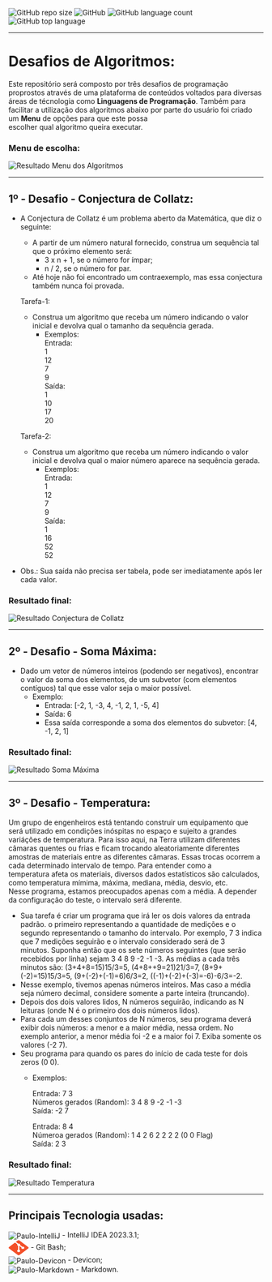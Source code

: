 ![GitHub repo size](https://img.shields.io/github/repo-size/Paulo-RJR/ds_algoritmos)
![GitHub](https://img.shields.io/github/license/Paulo-RJR/ds_algoritmos)
![GitHub language count](https://img.shields.io/github/languages/count/Paulo-RJR/ds_algoritmos)
![GitHub top language](https://img.shields.io/github/languages/top/Paulo-RJR/ds_algoritmos)

***

# Desafios de Algoritmos:

Este repositório será composto por três desafios de programação proprostos através de uma plataforma de conteúdos voltados para 
diversas áreas de técnologia como **Linguagens de Programação**. 
Também para facilitar a utilização dos algoritmos abaixo por parte do usuário foi criado um **Menu** de opções para que este possa  
escolher qual algoritmo queira executar.  

### Menu de escolha:

![Resultado Menu dos Algoritmos](https://github.com/Paulo-RJR/ds_algoritmos/blob/master/img-executados/menu.png)  

***

## 1º - Desafio - Conjectura de Collatz:

- A Conjectura de Collatz é um problema aberto da Matemática, que diz o seguinte:
  - A partir de um número natural fornecido, construa um sequência tal que o próximo elemento será:
    - 3 x n + 1, se o número for ímpar;
    - n / 2, se o número for par.
  - Até hoje não foi encontrado um contraexemplo, mas essa conjectura também nunca foi provada.
   
  Tarefa-1:
    - Construa um algoritmo que receba um número indicando o valor inicial e devolva qual o tamanho da sequência gerada.
      - Exemplos:  
                Entrada:      
                    1        
                   12        
                    7        
                    9      
                Saída:  
                  1  
                  10  
                  17    
                  20
         
  Tarefa-2:
    - Construa um algoritmo que receba um número indicando o valor inicial e devolva qual o maior número aparece na sequência
    gerada.
      - Exemplos:  
                Entrada:     
                    1        
                   12        
                    7        
                    9      
                Saída:  
                  1  
                  16  
                  52  
                  52      
        
- Obs.: Sua saída não precisa ser tabela, pode ser imediatamente após ler cada valor.

### Resultado final:

![Resultado Conjectura de Collatz](https://github.com/Paulo-RJR/ds_algoritmos/blob/master/img-executados/collatz.png)  

***

## 2º - Desafio - Soma Máxima:

- Dado um vetor de números inteiros (podendo ser negativos), encontrar o valor da soma dos elementos, de um subvetor (com elementos
  contíguos) tal que esse valor seja o maior possível.  
  - Exemplo:  
    - Entrada: [-2, 1, -3, 4, -1, 2, 1, -5, 4]  
    - Saída: 6  
    - Essa saída corresponde a soma dos elementos do subvetor: [4, -1, 2, 1]  

### Resultado final:

![Resultado Soma Máxima](https://github.com/Paulo-RJR/ds_algoritmos/blob/master/img-executados/soma.png)  

***

## 3º - Desafio - Temperatura:

Um grupo de engenheiros está tentando construir um equipamento que será utilizado em condições inóspitas no espaço e sujeito a grandes   
variáções de temperatura. Para isso aqui, na Terra utilizam diferentes câmaras quentes ou frias e ficam trocando aleatoriamente diferentes   
amostras de materiais entre as diferentes câmaras. Essas trocas ocorrem a cada determinado intervalo de tempo. Para entender como a   
temperatura afeta os materiais, diversos dados estatísticos são calculados, como temperatura mímima, máxima, mediana, média, desvio, etc.  
Nesse programa, estamos preocupados apenas com a média. A depender da configuração do teste, o intervalo será diferente.  
  - Sua tarefa é criar um programa que irá ler os dois valores da entrada padrão. o primeiro representando a quantidade de medições e o  
    segundo representando o tamanho do intervalo. Por exemplo, 7 3 indica que 7 medições seguirão e o intervalo considerado será de 3  
    minutos. Suponha então que os sete números seguintes (que serão recebidos por linha) sejam 3 4 8 9 -2 -1 -3. As médias a cada três
    minutos são: (3+4+8=15)15/3=5, (4+8++9=21)21/3=7, (8+9+(-2)=15)15/3=5, (9+(-2)+(-1)=6)6/3=2, ((-1)+(-2)+(-3)=-6)-6/3=-2.   
  - Nesse exemplo, tivemos apenas números inteiros. Mas caso a média seja número decimal, considere somente a parte inteira (truncando).  
  - Depois dos dois valores lidos, N números seguirão, indicando as N leituras (onde N é o primeiro dos dois números lidos).  
  - Para cada um desses conjuntos de N números, seu programa deverá exibir dois números: a menor e a maior média, nessa ordem. No
    exemplo anterior, a menor média foi -2 e a maior foi 7. Exiba somente os valores (-2 7).    
  - Seu programa para quando os pares do início de cada teste for dois zeros (0 0).
    - Exemplos:
        
        Entrada: 7 3                                      
        Números gerados (Random): 3 4 8 9 -2 -1 -3         
        Saída: -2 7  
    
        Entrada: 8 4  
        Númeroa gerados (Random): 1 4 2 6 2 2 2 2 (0 0 Flag)        
        Saída: 2 3   
      
### Resultado final:

![Resultado Temperatura](https://github.com/Paulo-RJR/ds_algoritmos/blob/master/img-executados/temperatura.png)  


***

## Principais Tecnologia usadas:
  
<img align="center" alt="Paulo-IntelliJ" height="30" width="40" src="https://upload.wikimedia.org/wikipedia/commons/9/9c/IntelliJ_IDEA_Icon.svg"> - IntelliJ IDEA 2023.3.1;  
<img align="center" alt="Paulo-Git" height="30" width="40" src="https://raw.githubusercontent.com/devicons/devicon/master/icons/git/git-plain.svg"> - Git Bash;  
<img align="center" alt="Paulo-Devicon" height="30" width="40" src="https://cdn.jsdelivr.net/gh/devicons/devicon/icons/devicon/devicon-original.svg"> - Devicon;  
<img align="center" alt="Paulo-Markdown" height="30" width="40" src="https://cdn.jsdelivr.net/gh/devicons/devicon/icons/markdown/markdown-original.svg"> - Markdown. 

